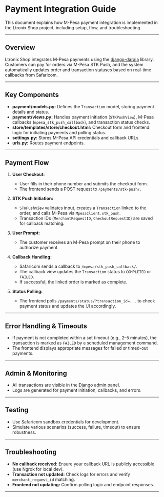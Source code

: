 # Payment Integration Guide

This document explains how M-Pesa payment integration is implemented in the Ltronix Shop project, including setup, flow, and troubleshooting.

---

## Overview

Ltronix Shop integrates M-Pesa payments using the [django-daraja](https://github.com/martinmogusu/django-daraja) library. Customers can pay for orders via M-Pesa STK Push, and the system automatically updates order and transaction statuses based on real-time callbacks from Safaricom.

---

## Key Components

- **payment/models.py:** Defines the `Transaction` model, storing payment details and status.
- **payment/views.py:** Handles payment initiation (`STKPushView`), M-Pesa callbacks (`mpesa_stk_push_callback`), and transaction status checks.
- **store/templates/store/checkout.html:** Checkout form and frontend logic for initiating payments and polling status.
- **settings.py:** Stores M-Pesa API credentials and callback URLs.
- **urls.py:** Routes payment endpoints.

---

## Payment Flow

1. **User Checkout:**

   - User fills in their phone number and submits the checkout form.
   - The frontend sends a POST request to `/payments/stk-push/`.

2. **STK Push Initiation:**

   - `STKPushView` validates input, creates a `Transaction` linked to the order, and calls M-Pesa via `MpesaClient.stk_push`.
   - Transaction IDs (`MerchantRequestID`, `CheckoutRequestID`) are saved for callback matching.

3. **User Prompt:**

   - The customer receives an M-Pesa prompt on their phone to authorize payment.

4. **Callback Handling:**

   - Safaricom sends a callback to `/mpesa/stk_push_callback/`.
   - The callback view updates the `Transaction` status to `COMPLETED` or `FAILED`.
   - If successful, the linked order is marked as complete.

5. **Status Polling:**
   - The frontend polls `/payments/status/?transaction_id=...` to check payment status and updates the UI accordingly.

---

## Error Handling & Timeouts

- If payment is not completed within a set timeout (e.g., 2–5 minutes), the transaction is marked as `FAILED` by a scheduled management command.
- The frontend displays appropriate messages for failed or timed-out payments.

---

## Admin & Monitoring

- All transactions are visible in the Django admin panel.
- Logs are generated for payment initiation, callbacks, and errors.

---

## Testing

- Use Safaricom sandbox credentials for development.
- Simulate various scenarios (success, failure, timeout) to ensure robustness.

---

## Troubleshooting

- **No callback received:** Ensure your callback URL is publicly accessible (use Ngrok for local dev).
- **Transaction not updated:** Check logs for errors and verify `merchant_request_id` matching.
- **Frontend not updating:** Confirm polling logic and endpoint responses.

---
